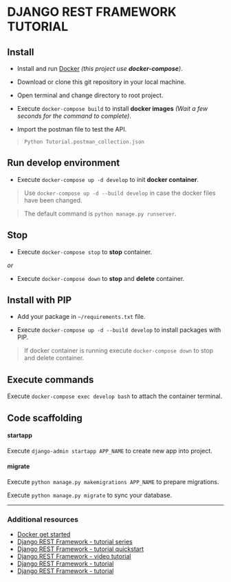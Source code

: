 # DJANGO REST FRAMEWORK TUTORIAL

## Install

- Install and run [Docker](https://www.docker.com/) *(this project use **docker-compose**)*.

- Download or clone this git repository in your local machine.

- Open terminal and change directory to root project.

- Execute `docker-compose build` to install **docker images** *(Wait a few seconds for the command to complete)*.

- Import the postman file to test the API.

> `Python Tutorial.postman_collection.json`

## Run develop environment

- Execute `docker-compose up -d develop` to init **docker container**.

> Use `docker-compose up -d --build develop` in case the docker files have been changed.

> The default command is `python manage.py runserver`.

## Stop

- Execute `docker-compose stop` to **stop** container.

*or*

- Execute `docker-compose down` to **stop** and **delete** container.

## Install with PIP

- Add your package in `~/requirements.txt` file.

- Execute `docker-compose up -d --build develop` to install packages with PIP.

> If docker container is running execute `docker-compose down` to stop and delete container.

## Execute commands

Execute `docker-compose exec develop bash` to attach the container terminal.

## Code scaffolding

#### startapp

Execute `django-admin startapp APP_NAME` to create new app into project.

#### migrate

Execute `python manage.py makemigrations APP_NAME` to prepare migrations.

Execute `python manage.py migrate` to sync your database.

---

### Additional resources

- [Docker get started](https://www.docker.com/get-started)
- [Django REST Framework - tutorial series](https://levipy.com/crear-api-rest-con-django-rest-framework/)
- [Django REST Framework - tutorial quickstart](https://www.django-rest-framework.org/tutorial/quickstart/)
- [Django REST Framework - video tutorial](https://www.youtube.com/watch?v=5KzPpfNhUtE)
- [Django REST Framework - tutorial](https://medium.com/backticks-tildes/lets-build-an-api-with-django-rest-framework-32fcf40231e5)
- [Django REST Framework - tutorial](https://realpython.com/test-driven-development-of-a-django-restful-api/)
